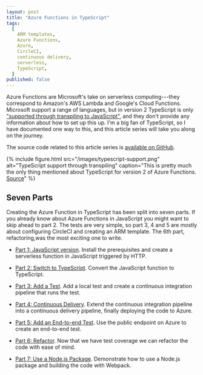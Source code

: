 ```yaml
---
layout: post
title: "Azure Functions in TypeScript"
tags:
  [
    ARM templates,
    Azure Functions,
    Azure,
    CircleCI,
    continuous delivery,
    serverless,
    TypeScript,
  ]
published: false
---
```


Azure Functions are Microsoft's take on serverless computing---they correspond to Amazon's AWS Lambda and Google's Cloud Functions. Microsoft support a range of languages, but in version 2 TypeScript is only ["supported through transpiling to JavaScript"](https://docs.microsoft.com/en-us/azure/azure-functions/functions-versions#languages), and they don't provide any information about how to set up this up. I'm a big fan of TypeScript, so I have documented one way to this, and this article series will take you along on the journey.

The source code related to this article series is [available on GitHub](https://github.com/janaagaard75/azure-functions-typescript).

{% include figure.html
  src="/images/typescript-support.png"
  alt="TypeScript support through transpiling"
  caption="This is pretty much the only thing mentioned about TypeScript for version 2 of Azure Functions. <a href='https://docs.microsoft.com/en-us/azure/azure-functions/functions-versions#languages'>Source</a>"
%}

## Seven Parts

Creating the Azure Function in TypeScript has been split into seven parts. If you already know about Azure Functions in JavaScript you might want to skip ahead to part 2. The tests are very simple, so part 3, 4 and 5 are mostly about configuring CircleCI and creating an ARM template. The 6th part, refactoring,was the most exciting one to write.

- [Part 1: JavaScript version](/blog/2019-05-01-part-1-javascript-version). Install the prerequisites and create a serverless function in JavaScript triggered by HTTP.

- [Part 2: Switch to TypeScript](/blog/2019-05-01-part-2-switch-to-typescript). Convert the JavaScript function to TypeScript.

- [Part 3: Add a Test](/blog/2019-05-01-part-3-local-test). Add a local test and create a continuous integration pipeline that runs the test.

- [Part 4: Continuous Delivery](/blog/2019-05-01-part-4-continuous-delivery). Extend the continuous integration pipeline into a continuous delivery pipeline, finally deploying the code to Azure.

- [Part 5: Add an End-to-end Test](/blog/2019-05-01-part-5-end-to-end-test). Use the public endpoint on Azure to create an end-to-end test.

- [Part 6: Refactor](/blog/2019-05-01-part-6-refactor). Now that we have test coverage we can refactor the code with ease of mind.

- [Part 7: Use a Node.js Package](/blog/2019-05-01-part-7-webpack). Demonstrate how to use a Node.js package and building the code with Webpack.
